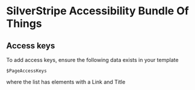 # SilverStripe Accessibility Bundle Of Things

## Access keys

To add access keys, ensure the following data exists in your template 

`$PageAccessKeys`

where the list has elements with a Link and Title




